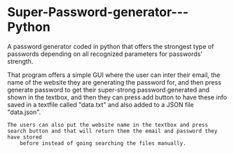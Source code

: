 # Super-Password-generator---Python
A password generator coded in python that offers the strongest type of passwords depending on all recognized parameters for passwords' strength.

That program offers a simple GUI where the user can inter their email, the name of the website they are generating the password for, and then press 
    generate password to get their super-strong password generated and shown in the textbox, and then they can press add button to have these info 
    saved in a textfile called "data.txt" and also added to a JSON file "data.json".
    
    The users can also put the website name in the textbox and press search button and that will return them the email and password they have stored 
        before instead of going searching the files manually.
        
        
